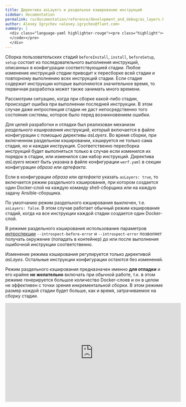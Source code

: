 ```yaml
---
title: Директива asLayers и раздельное кэширование инструкций
sidebar: documentation
permalink: ru/documentation/reference/development_and_debug/as_layers.html
author: Alexey Igrychev <alexey.igrychev@flant.com>
summary: |
  <div class="language-yaml highlighter-rouge"><pre class="highlight"><code><span class="s">asLayers</span><span class="pi">:</span> <span class="s">true</span>
  </code></pre>
  </div>
---
```


Сборка пользовательских стадий `beforeInstall`, `install`, `beforeSetup`, `setup` состоит из последовательного выполнения инструкций, описанных в конфигурации соответствующией стадии. Любое изменение инструкций _стадии_ приводит к пересборке всей стадии и повторному выполнению всех инструкций стадии. Если стадия содержит инструкции которые выполняются значительное время, то первичная разработка может также занимать много времени.

Рассмотрим ситуацию, когда при сборке какой-либо стадии, происходит ошибка при выполнении последней инструкции. В этом случае даже интроспекция стадии не даст непосредственно того состояния системы, которое было перед возникновением ошибки.

Для целей разработки и отладки был реализован механизм _раздельного кэширования инструкций_, который включается в файле конфигурации с помощью директивы _asLayers_.  Во время сборки, при включенном раздельном кэшировании, кэшируется не только сама стадия, но и каждая инструкция. Соответственно пересборка инструкций будет выполняться только в случае если изменился их порядок в стадии, или изменился сам набор инструкций. Директива _asLayers_ может быть указана в файле конфигурации `werf.yaml` в секции конфигурации _образа_ или _артефакта_.

Если в конфигурации _образа_ или _артефакта_ указать `asLayers: true`, то включается режим раздельного кэширования, при котором создается один Docker-слой на каждую команду shell-сборщика или на каждую задачу Ansible-сборщика.

По умолчанию режим раздельного кжширования выключен, т.е. `asLayers: false`. В этом случае работает обычный режим кэширования стадий, когда на все инструкции каждой стадии создается один Docker-слой.

В режиме раздельного кэширования использование параметров [интроспекции]({{site.baseurl}}/ru/documentation/reference/development_and_debug/stage_introspection.html) `--introspect-before-error` и `--introspect-error` позволяет получать окружение (попадать в контейнер) до или после выполнения ошибочной инструкции соответственно.

Изменение режима кэширования регулируется только директивой _asLayes_. Остальные инструкции конфигурации остаются без изменений.

Режим раздельного кэширования предназначен именно **для отладки** и его крайне **не желательно** включать при обычной работе, т.к. в этом режиме генерируется большое количество Docker-слоев и он в целом не эффективен с точки зрения инкрементальной сборки. В этом режиме размер каждой стадии будет больше, как и время, затрачиваемое на сборку стадии.

<div class="videoWrapper">
<iframe width="560" height="315" src="https://www.youtube.com/embed/VEFapPLXxcE" frameborder="0" allow="encrypted-media" allowfullscreen></iframe>
</div>
